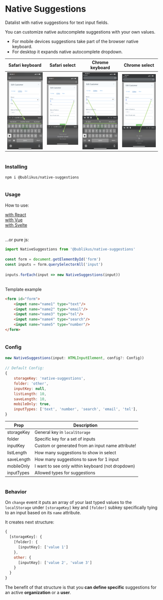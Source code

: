 # Native Suggestions
Datalist with native suggestions for text input fields.

You can customize native autocomplete suggestions with your own values.

- For mobile devices suggestions take part of the browser native keyboard.
- For desktop it expands native autocomplete dropdown.

|Safari keyboard|Safari select|Chrome keyboard|Chrome select|
|-------------|-------------|-------------|-------------|
|<img src="https://raw.githubusercontent.com/Bublikus/native-suggestions/master/assets/safari-boxes.png" width="200" alt="Safari IOS screenshot" title="Safari IOS"/>|<img src="https://raw.githubusercontent.com/Bublikus/native-suggestions/master/assets/safari-select.png" width="200" alt="Safari IOS screenshot" title="Safari IOS"/>|<img src="https://raw.githubusercontent.com/Bublikus/native-suggestions/master/assets/chrome-boxes.png" width="200" alt="Chrome IOS screenshot" title="Chrome IOS"/>|<img src="https://raw.githubusercontent.com/Bublikus/native-suggestions/master/assets/chrome-select.png" width="200" alt="Chrome IOS screenshot" title="Chrome IOS"/>|
#
### Installing

```npm
npm i @bublikus/native-suggestions
```
#
### Usage

How to use:

[with React](examples/NativeSuggestions.jsx)  
[with Vue](examples/NativeSuggestions.vue)  
[with Svelte](examples/NativeSuggestions.svelte)

<br>
...or pure js:

```javascript 
import NativeSuggestions from '@bublikus/native-suggestions'

const form = document.getElementById('form')
const inputs = form.querySelectorAll('input')

inputs.forEach(input => new NativeSuggestions(input))
```

<br>
Template example

```html
<form id="form">
    <input name="name1" type="text"/>
    <input name="name2" type="email"/>
    <input name="name3" type="tel"/>
    <input name="name4" type="search"/>
    <input name="name5" type="number"/>
</form>
```
#
### Config

```javascript 
new NativeSuggestions(input: HTMLInputElement, config?: Config))

// Default Config:
{
    storageKey: 'native-suggestions',
    folder: 'other',
    inputKey: null,
    listLength: 10,
    saveLength: 10,
    mobileOnly: true,
    inputTypes: ['text', 'number', 'search', 'email', 'tel'],
}
```

| Prop        | Description                                      |
|-------------|--------------------------------------------------|
| storageKey  | General key in `localStorage`
| folder      | Specific key for a set of inputs
| inputKey    | Custom or generated from an input name attribute!
| listLength  | How many suggestions to show in select
| saveLength  | How many suggestions to save for 1 input
| mobileOnly  | I want to see only within keyboard (not dropdown)
| inputTypes  | Allowed types for suggestions

#
### Behavior

On `change` event it puts an array of your last typed values to the `localStorage` under `[storageKey]` key and `[folder]` subkey specifically tying to an input based on its `name` attribute.

It creates next structure:
```javascript
{
  [storageKey]: {
    [folder]: {
      [inputKey]: ['value 1']
    },
    other: {
      [inputKey]: ['value 2', 'value 3']
    }
  }
}
```

The benefit of that structure is that you **can define specific** suggestions for an active **organization** or a **user**. 
#
